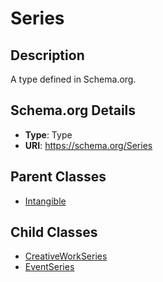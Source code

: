 # Series

## Description
A type defined in Schema.org.

## Schema.org Details
- **Type**: Type
- **URI**: https://schema.org/Series

## Parent Classes
- [Intangible](../Intangible.md)

## Child Classes
- [CreativeWorkSeries](CreativeWorkSeries/CreativeWorkSeries.md)
- [EventSeries](EventSeries/EventSeries.md)

